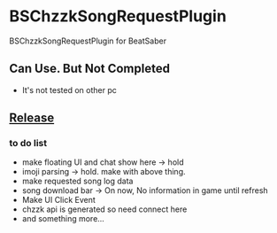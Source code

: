 # BSChzzkSongRequestPlugin
BSChzzkSongRequestPlugin for BeatSaber

## Can Use. But Not Completed
- It's not tested on other pc

## [Release](https://github.com/Pencunia/BSChzzkSongRequestPlugin/releases)

### to do list
- make floating UI and chat show here -> hold
- imoji parsing -> hold. make with above thing.
- make requested song log data
- song download bar -> On now, No information in game until refresh
- Make UI Click Event
- chzzk api is generated so need connect here
- and something more...
